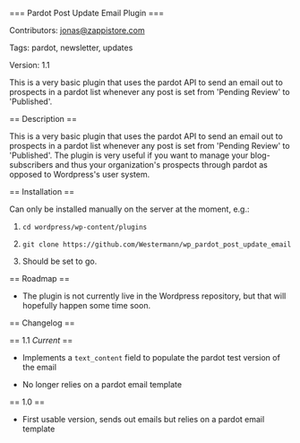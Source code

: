=== Pardot Post Update Email Plugin ===

Contributors: jonas@zappistore.com

Tags: pardot, newsletter, updates

Version: 1.1

This is a very basic plugin that uses the pardot API to send an email out to prospects in a pardot list whenever any post is set from 'Pending Review' to 'Published'.


== Description ==

This is a very basic plugin that uses the pardot API to send an email out to prospects in a pardot list whenever any post is set from 'Pending Review' to 'Published'. The plugin is very useful if you want to manage your blog-subscribers and thus your organization's prospects through pardot as opposed to Wordpress's user system. 


== Installation ==

Can only be installed manually on the server at the moment, e.g.:

1. `cd wordpress/wp-content/plugins`

2. `git clone https://github.com/Westermann/wp_pardot_post_update_email`

3. Should be set to go.


== Roadmap ==

* The plugin is not currently live in the Wordpress repository, but that will hopefully happen some time soon.


== Changelog ==

== 1.1 *Current* ==

* Implements a `text_content` field to populate the pardot test version of the email

* No longer relies on a pardot email template

== 1.0 ==

* First usable version, sends out emails but relies on a pardot email template


